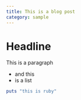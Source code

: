```yaml
---
title: This is a blog post
category: sample
---
```

# Headline

This is a paragraph

- and this
- is a list

```ruby
puts "this is ruby"
```